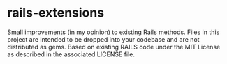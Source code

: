 # rails-extensions
Small improvements (in my opinion) to existing Rails methods. Files in this project are intended to be dropped into your codebase and are not distributed as gems.
Based on existing RAILS code under the MIT License as described in the associated LICENSE file.